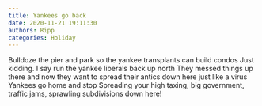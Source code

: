 ```yaml
---
title: Yankees go back
date: 2020-11-21 19:11:30
authors: Ripp
categories: Holiday
---
```


 Bulldoze the pier and park so the yankee transplants can build condos 
Just kidding.  I say run the yankee liberals back up north 
They messed things up there and now they want to spread their antics down here just like a virus
Yankees go home and stop Spreading your high taxing, big government, traffic jams, sprawling subdivisions down here!